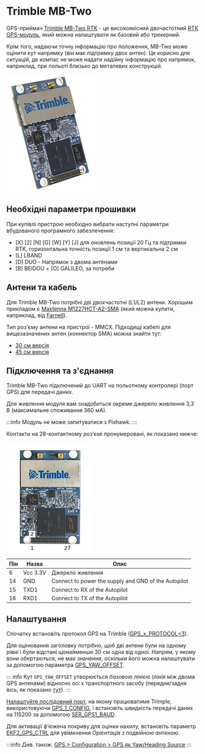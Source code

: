 # Trimble MB-Two

GPS-приймач [Trimble MB-Two RTK](https://www.trimble.com/Precision-GNSS/MB-Two-Board.aspx) - це високоякісний двочастотний [RTK GPS-модуль](../gps_compass/rtk_gps.md), який можна налаштувати як базовий або трекерний.

Крім того, надаючи точну інформацію про положення, MB-Two може оцінити кут напрямку (він має підтримку двох антен). Це корисно для ситуацій, де компас не може надати надійну інформацію про напрямок, наприклад, при польоті близько до металевих конструкцій.

![MB-Two Hero image](../../assets/hardware/gps/rtk_trimble_two_gnss_hero.jpg)


## Необхідні параметри прошивки

При купівлі пристрою необхідно вибрати наступні параметри вбудованого програмного забезпечення:
- \[X\] \[2\] \[N\] \[G\] \[W\] \[Y\] \[J\] для оновлень позиції 20 Гц та підтримки RTK, горизонтальна точність позиції 1 см та вертикальна 2 см
- \[L\] LBAND
- \[D\] DUO - Напрямок з двома антенами
- \[B\] BEIDOU + \[O\] GALILEO, за потреби

## Антени та кабель

Для Trimble MB-Two потрібні дві двохчастотні (L1/L2) антени. Хорошим прикладом є [Maxtenna M1227HCT-A2-SMA](http://www.maxtena.com/products/helicore/m1227hct-a2-sma/) (який можна купити, наприклад, від [Farnell](https://uk.farnell.com/maxtena/m1227hct-a2-sma/antenna-1-217-1-25-1-565-1-61ghz/dp/2484959)).

Тип роз'єму антени на пристрої - MMCX. Підходящі кабелі для вищезазначених антен (коннектор SMA) можна знайти тут:
- [30 см версія](https://www.digikey.com/products/en?mpart=415-0073-012&v=24)
- [45 см версія](https://www.digikey.com/products/en?mpart=415-0073-018&v=24)

## Підключення та з'єднання

Trimble MB-Two підключений до UART на польотному контролері (порт GPS) для передачі даних.

Для живлення модуля вам знадобиться окреме джерело живлення 3,3 В (максимальне споживання 360 мА).

:::info
Модуль не може запитуватися з Pixhawk.
:::

Контакти на 28-контактному роз'ємі пронумеровані, як показано нижче:

![MB-Two Pinout](../../assets/hardware/gps/rtk_trimble_two_gnss_pinouts.jpg)

| Пін | Назва    | Опис                                                 |
| --- | -------- | ---------------------------------------------------- |
| 6   | Vcc 3.3V | Джерело живлення                                     |
| 14  | GND      | Connect to power the supply and GND of the Autopilot |
| 15  | TXD1     | Connect to RX of the Autopilot                       |
| 16  | RXD1     | Connect to TX of the Autopilot                       |

## Налаштування

Спочатку встановіть протокол GPS на Trimble ([GPS_x_PROTOCOL=3](../advanced_config/parameter_reference.md#GPS_1_PROTOCOL)).

Для оцінювання заголовку потрібно, щоб дві антени були на одному рівні і були відстані щонайменше 30 см одна від одної. Напрям, у якому вони обертаються, не має значення, оскільки його можна налаштувати за допомогою параметра [GPS_YAW_OFFSET](../advanced_config/parameter_reference.md#GPS_YAW_OFFSET).

::: info Кут `GPS_YAW_OFFSET` утворюється *базовою лінією* (лінія між двома GPS антенами) відносно осі x транспортного засобу (передня/задня вісь, як показано [тут](../config/flight_controller_orientation.md#calculating-orientation)).
:::

[Налаштуйте послідовний порт](../peripherals/serial_configuration.md), на якому працюватиме Trimple, використовуючи [GPS_1_CONFIG](../advanced_config/parameter_reference.md#GPS_1_CONFIG), і встановіть швидкість передачі даних на 115200 за допомогою [SER_GPS1_BAUD](../advanced_config/parameter_reference.md#SER_GPS1_BAUD).

Для активації ф’южена покриву для оцінки нахилу, встановіть параметр [EKF2_GPS_CTRL](../advanced_config/parameter_reference.md#EKF2_GPS_CTRL) для увімкнення *Орієнтація з подвійною антеною*.

:::info Див. також: [GPS > Configuration > GPS як Yaw/Heading Source](../gps_compass/index.md#configuring-gps-as-yaw-heading-source)
:::
